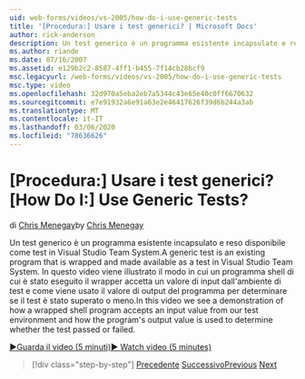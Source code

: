 ```yaml
---
uid: web-forms/videos/vs-2005/how-do-i-use-generic-tests
title: '[Procedura:] Usare i test generici? | Microsoft Docs'
author: rick-anderson
description: Un test generico è un programma esistente incapsulato e reso disponibile come test in Visual Studio Team System. In questo video viene illustrata una dimostrazione di come...
ms.author: riande
ms.date: 07/16/2007
ms.assetid: e129b2c2-8587-4ff1-b455-7f14cb28bcf9
msc.legacyurl: /web-forms/videos/vs-2005/how-do-i-use-generic-tests
msc.type: video
ms.openlocfilehash: 32d970a5eba2eb7a5344c43e65e40c0ff6670632
ms.sourcegitcommit: e7e91932a6e91a63e2e46417626f39d6b244a3ab
ms.translationtype: MT
ms.contentlocale: it-IT
ms.lasthandoff: 03/06/2020
ms.locfileid: "78636626"
---
```

# <a name="how-do-i-use-generic-tests"></a><span data-ttu-id="f7ccb-105">[Procedura:] Usare i test generici?</span><span class="sxs-lookup"><span data-stu-id="f7ccb-105">[How Do I:] Use Generic Tests?</span></span>

<span data-ttu-id="f7ccb-106">di [Chris Menegay](https://twitter.com/CMenegay)</span><span class="sxs-lookup"><span data-stu-id="f7ccb-106">by [Chris Menegay](https://twitter.com/CMenegay)</span></span>

<span data-ttu-id="f7ccb-107">Un test generico è un programma esistente incapsulato e reso disponibile come test in Visual Studio Team System.</span><span class="sxs-lookup"><span data-stu-id="f7ccb-107">A generic test is an existing program that is wrapped and made available as a test in Visual Studio Team System.</span></span> <span data-ttu-id="f7ccb-108">In questo video viene illustrato il modo in cui un programma shell di cui è stato eseguito il wrapper accetta un valore di input dall'ambiente di test e come viene usato il valore di output del programma per determinare se il test è stato superato o meno.</span><span class="sxs-lookup"><span data-stu-id="f7ccb-108">In this video we see a demonstration of how a wrapped shell program accepts an input value from our test environment and how the program's output value is used to determine whether the test passed or failed.</span></span>

[<span data-ttu-id="f7ccb-109">&#9654;Guarda il video (5 minuti)</span><span class="sxs-lookup"><span data-stu-id="f7ccb-109">&#9654; Watch video (5 minutes)</span></span>](https://channel9.msdn.com/Blogs/ASP-NET-Site-Videos/how-do-i-use-generic-tests)

> [!div class="step-by-step"]
> <span data-ttu-id="f7ccb-110">[Precedente](how-do-i-enforce-coding-standards-with-code-analysis.md)
> [Successivo](how-do-i-publish-and-analyze-test-results.md)</span><span class="sxs-lookup"><span data-stu-id="f7ccb-110">[Previous](how-do-i-enforce-coding-standards-with-code-analysis.md)
[Next](how-do-i-publish-and-analyze-test-results.md)</span></span>

